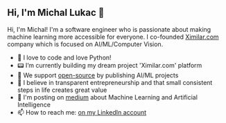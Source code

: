 ## Hi, I'm Michal Lukac 👋

Hi, I'm Michal! I'm a software engineer who is passionate about making machine learning more accessible for everyone. I co-founded <a href="https://ximilar.com">Ximilar.com</a> company which is focused on AI/ML/Computer Vision.

- 🐍 I love to code and love Python!
- 📟 I’m currently building my dream project 'Ximilar.com' platform
- 🌱 We support <a href="https://github.com/ximilar-com">open-source</a> by publishing AI/ML projects
- 🔭 I believe in transparent entrepreneurship and that small consistent steps in life creates great value
- 💬 I'm posting on <a href="https://medium.com/@michallukac">medium</a> about Machine Learning and Artificial Intelligence
- 📫 How to reach me: <a href="https://www.linkedin.com/in/michal-lukac-77049b15/"> on my LinkedIn account</a>

<!--
**Cospel/Cospel** is a ✨ _special_ ✨ repository because its `README.md` (this file) appears on your GitHub profile.

Here are some ideas to get you started:

- 🔭 I’m currently working on ...
- 🌱 I’m currently learning ...
- 👯 I’m looking to collaborate on ...
- 🤔 I’m looking for help with ...
- 💬 Ask me about ...
- 📫 How to reach me: ...
- 😄 Pronouns: ...
- ⚡ Fun fact: ...
-->
